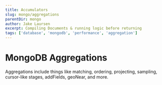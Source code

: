 ```yaml
---
title: Accumulators
slug: mongo/aggregations
parentDir: mongo
author: Jake Laursen
excerpt: Compiling Documents & running logic before returning
tags: ['database', 'mongodb', 'performance', 'aggregation']
---
```


# MongoDB Aggregations

Aggregations include things like matching, ordering, projecting, sampling, cursor-like stages, addFields, geoNear, and more.
